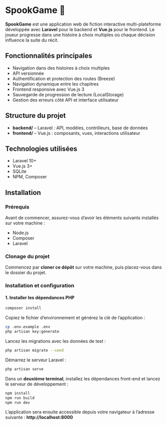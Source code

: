 # SpookGame 🎃

**SpookGame** est une application web de fiction interactive multi-plateforme développée avec **Laravel** pour le backend et **Vue.js** pour le frontend. Le joueur progresse dans une histoire à choix multiples où chaque décision influence la suite du récit.

## Fonctionnalités principales

-   Navigation dans des histoires à choix multiples
-   API versionnée
-   Authentification et protection des routes (Breeze)
-   Navigation dynamique entre les chapitres
-   Frontend responsive avec Vue.js 3
-   Sauvegarde de progression de lecture (LocalStorage)
-   Gestion des erreurs côté API et interface utilisateur

## Structure du projet

-   **backend/** – Laravel : API, modèles, contrôleurs, base de données
-   **frontend/** – Vue.js : composants, vues, interactions utilisateur

## Technologies utilisées

-   Laravel 10+
-   Vue.js 3+
-   SQLite
-   NPM, Composer

## Installation

### Prérequis
Avant de commencer, assurez-vous d’avoir les éléments suivants installés sur votre machine :
- Node.js
- Composer
- Laravel

### Clonage du projet

Commencez par **cloner ce dépôt** sur votre machine, puis placez-vous dans le dossier du projet.

### Installation et configuration

#### 1. Installer les dépendances PHP
```bash
composer install
```

Copiez le fichier d’environnement et générez la clé de l’application :
```bash
cp .env.example .env
php artisan key:generate
```

Lancez les migrations avec les données de test :
```bash
php artisan migrate --seed
```

Démarrez le serveur Laravel :
```bash
php artisan serve
```

Dans un **deuxième terminal**, installez les dépendances front-end et lancez le serveur de développement :
```bash
npm install
npm run build
npm run dev
```

L’application sera ensuite accessible depuis votre navigateur à l’adresse suivante : **http://localhost:8000**
